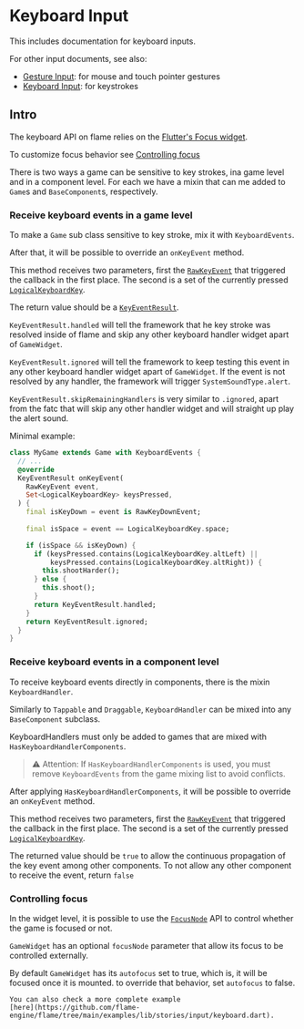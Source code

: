 # Keyboard Input

This includes documentation for keyboard inputs.

For other input documents, see also:

- [Gesture Input](gesture-input.md): for mouse and touch pointer gestures
- [Keyboard Input](keyboard-input.md): for keystrokes

## Intro

The keyboard API on flame relies on the 
[Flutter's Focus widget](https://api.flutter.dev/flutter/widgets/Focus-class.html).

To customize focus behavior see [Controlling focus](#controlling-focus)

There is two ways a game can be sensitive to key strokes, ina game level and in a component level.
For each we have a mixin that can me added to  `Game`s and `BaseComponent`s, respectively. 

### Receive keyboard events in a game level

To make a `Game` sub class sensitive to key stroke, mix it with `KeyboardEvents`.

After that, it will be possible to override an `onKeyEvent` method.

This method receives two parameters, first the [`RawKeyEvent`](https://api.flutter.dev/flutter/services/RawKeyEvent-class.html) 
that triggered the callback in the first place. The second is a set of the currently pressed [`LogicalKeyboardKey`](https://api.flutter.dev/flutter/widgets/KeyEventResult-class.html).

The return value should be a [`KeyEventResult`](https://api.flutter.dev/flutter/widgets/KeyEventResult-class.html). 

`KeyEventResult.handled` will tell the framework that he key stroke was resolved inside of flame and skip any other keyboard handler widget apart of `GameWidget`.

`KeyEventResult.ignored` will tell the framework to keep testing this event in any other keyboard handler widget apart of `GameWidget`. If the event is not resolved by any handler, the framework will trigger `SystemSoundType.alert`.

`KeyEventResult.skipRemainingHandlers` is very similar to `.ignored`, apart from the fatc that will skip any other handler widget and will straight up play the alert sound.

Minimal example:

```dart
class MyGame extends Game with KeyboardEvents {
  // ...
  @override
  KeyEventResult onKeyEvent(
    RawKeyEvent event,
    Set<LogicalKeyboardKey> keysPressed,
  ) {
    final isKeyDown = event is RawKeyDownEvent;
    
    final isSpace = event == LogicalKeyboardKey.space;

    if (isSpace && isKeyDown) {
      if (keysPressed.contains(LogicalKeyboardKey.altLeft) ||
          keysPressed.contains(LogicalKeyboardKey.altRight)) {
        this.shootHarder();
      } else {
        this.shoot();
      }
      return KeyEventResult.handled;
    }
    return KeyEventResult.ignored;
  }
}
```

### Receive keyboard events in a component level

To receive keyboard events directly in components, there is the mixin `KeyboardHandler`.

Similarly to `Tappable` and `Draggable`, `KeyboardHandler` can be mixed into any `BaseComponent` 
subclass. 

KeyboardHandlers must only be added to games that are mixed with `HasKeyboardHandlerComponents`.

> ⚠️ Attention: If `HasKeyboardHandlerComponents` is used, you must remove `KeyboardEvents` 
> from the game mixing list to avoid conflicts.

After applying `HasKeyboardHandlerComponents`, it will be possible to override an `onKeyEvent` method.

This method receives two parameters, first the [`RawKeyEvent`](https://api.flutter.dev/flutter/services/RawKeyEvent-class.html) 
that triggered the callback in the first place. The second is a set of the currently pressed [`LogicalKeyboardKey`](https://api.flutter.dev/flutter/widgets/KeyEventResult-class.html).

The returned value should be `true` to allow the continuous propagation of the key event among other components. 
To not allow any other component to receive the event, return `false`


### Controlling focus

In the widget level, it is possible to use the [`FocusNode`](https://api.flutter.dev/flutter/widgets/FocusNode-class.html) API to control whether the game is focused or not. 

`GameWidget` has an optional `focusNode` parameter that allow its focus to be controlled externally.

By default `GameWidget` has its `autofocus` set to true, which is, it will be focused once it is mounted. to override that behavior, set `autofocus` to false.

```
You can also check a more complete example
[here](https://github.com/flame-engine/flame/tree/main/examples/lib/stories/input/keyboard.dart).

